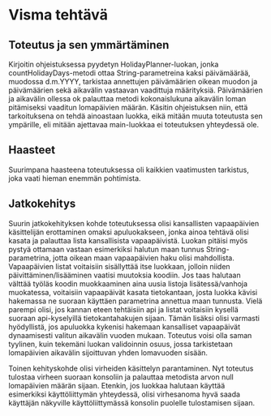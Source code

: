 # Visma tehtävä
## Toteutus ja sen ymmärtäminen
Kirjoitin ohjeistuksessa pyydetyn HolidayPlanner-luokan, jonka countHolidayDays-metodi ottaa String-parametreina kaksi päivämäärää, muodossa d.m.YYYY, tarkistaa annettujen päivämäärien oikean muodon ja päivämäärien sekä aikavälin vastaavan vaadittuja määrityksiä. Päivämäärien ja aikavälin ollessa ok palauttaa metodi kokonaislukuna aikavälin loman pitämiseksi vaaditun lomapäivien määrän. Käsitin ohjeistuksen niin, että tarkoituksena on tehdä ainoastaan luokka, eikä mitään muuta toteutusta sen ympärille, eli mitään ajettavaa main-luokkaa ei toteutuksen yhteydessä ole.

## Haasteet
Suurimpana haasteena toteutuksessa oli kaikkien vaatimusten tarkistus, joka vaati hieman enemmän pohtimista. 

## Jatkokehitys
Suurin jatkokehityksen kohde toteutuksessa olisi kansallisten vapaapäivien käsittelijän erottaminen omaksi apuluokakseen, jonka ainoa tehtävä olisi kasata ja palauttaa lista kansallisista vapaapäivistä. Luokan pitäisi myös pystyä ottamaan vastaan esimerkiksi halutun maan tunnus String-parametrina, jotta oikean maan vapaapäivien haku olisi mahdollista. Vapaapäivien listat voitaisiin sisällyttää itse luokkaan, jolloin niiden päivittäminen/lisääminen vaatisi muutoksia koodiin. Jos taas halutaan välttää työläs koodin muokkaaminen aina uusia listoja lisätessä/vanhoja muokatessa, voitaisiin vapaapäivät kasata tietokantaan, josta luokka kävisi hakemassa ne suoraan käyttäen parametrina annettua maan tunnusta. Vielä parempi olisi, jos kannan eteen tehtäisiin api ja listat voitaisiin kysellä suoraan api-kyselyillä tietokantahakujen sijaan. Tämän lisäksi olisi varmasti hyödyllistä, jos apuluokka kykenisi hakemaan kansalliset vapaapäivät dynaamisesti valitun aikavälin vuoden mukaan. Toteutus voisi olla saman tyylinen, kuin tekemäni luokan validoinnin osuus, jossa tarkistetaan lomapäivien aikavälin sijoittuvan yhden lomavuoden sisään.

Toinen kehityskohde olisi virheiden käsittelyn parantaminen. Nyt toteutus tulostaa virheen suoraan konsoliin ja palauttaa metodista arvon null lomapäivien määrän sijaan. Etenkin, jos luokkaa halutaan käyttää esimerkiksi käyttöliittymän yhteydessä, olisi virhesanoma hyvä saada käyttäjän näkyville käyttöliittymässä konsolin puolelle tulostamisen sijaan.
